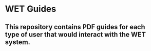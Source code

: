 # WET Guides
## This repository contains PDF guides for each type of user that would interact with the WET system.
